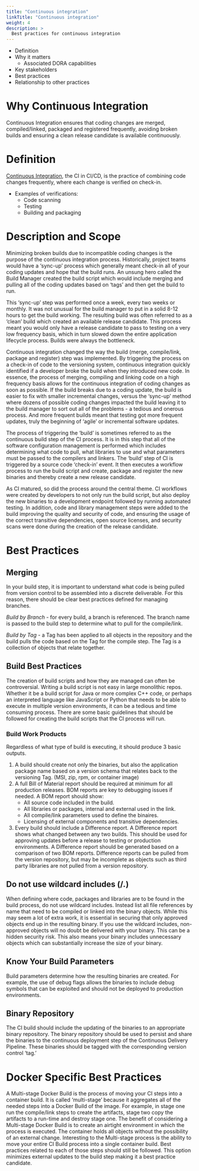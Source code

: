 ```yaml
---
title: "Continuous integration"
linkTitle: "Continuous integration"
weight: 4
description: >
  Best practices for continuous integration
---
```


- Definition
- Why it matters
  - Associated DORA capabilities
- Key stakeholders
- Best practices
- Relationship to other practices


# Why Continuous Integration

Continuous Integration ensures that coding changes are merged, compiled/linked, packaged and registered frequently, avoiding broken builds and ensuring a clean release candidate is available continuously. 


# Definition
[Continuous Integration](https://github.com/cdfoundation/glossary/blob/main/definitions.md#continuous-integration), the CI in CI/CD, is the practice of combining code changes frequently, where each change is verified on check-in.

- Examples of verifications:
  - Code scanning
  - Testing
  - Building and packaging


# Description and Scope
Minimizing broken builds due to incompatible coding changes is the purpose of the continuous integration process. Historically, project teams would have a ‘sync-up’ process which generally meant check-in all of your coding updates and hope that the build runs. An unsung hero called the Build Manager created the build script which would include merging and pulling all of the coding updates based on ‘tags’ and then get the build to run. 

This ‘sync-up’ step was performed once a week, every two weeks or monthly. It was not unusual for the build manager to put in a solid 8-12 hours to get the build working. The resulting build was often referred to as a ‘clean’ build which created an available release candidate. This process meant you would only have a release candidate to pass to testing on a very low frequency basis, which in turn slowed down the entire application lifecycle process. Builds were always the bottleneck. 

Continuous integration changed the way the build (merge, compile/link, package and register) step was implemented. By triggering the process on a check-in of code to the versioning system, continuous integration quickly identified if a developer broke the build when they introduced new code. In essence, the process of merging, compiling and linking code on a high frequency basis allows for the continuous integration of coding changes as soon as possible. If the build breaks due to a coding update, the build is easier to fix with smaller incremental changes, versus the ‘sync-up’ method where dozens of possible coding changes impacted the build leaving it to the build manager to sort out all of the problems - a tedious and onerous process. And more frequent builds meant that testing got more frequent updates, truly the beginning of ‘agile’ or incremental software updates. 

The process of triggering the ‘build’ is sometimes referred to as the continuous build step of the CI process. It is in this step that all of the software configuration management is performed which includes determining what code to pull, what libraries to use and what parameters must be passed to the compilers and linkers.  The ‘build’ step of CI is triggered by a source code ‘check-in’ event.  It then executes a workflow process to run the build script and create, package and register the new binaries and thereby create a new release candidate. 

As CI matured, so did the process around the central theme. CI workflows were created by developers to not only run the build script, but also deploy the new binaries to a development endpoint followed by running automated testing. In addition, code and library management steps were added to the build improving the quality and security of code, and ensuring the usage of the correct transitive dependencies, open source licenses, and security scans were done during the creation of the release candidate.   


# Best Practices
## Merging
In your build step, it is important to understand what code is being pulled from version control to be assembled into a discrete deliverable. For this reason, there should be clear best practices defined for managing branches. 

*Build by Branch* - for every build, a branch is referenced. The branch name is passed to the build step to determine what to pull for the compile/link. 

*Build by Tag* - a Tag has been applied to all objects in the repository and the build pulls the code based on the Tag for the compile step. The Tag is a collection of objects that relate together. 

## Build Best Practices
The creation of build scripts and how they are managed can often be controversial. Writing a build script is not easy in large monolithic repos. Whether it be a build script for Java or more complex C++ code, or perhaps an interpreted language like JavaScript or Python that needs to be able to execute in multiple version environments, it can be a tedious and time consuming process. There are some basic guidelines that should be followed for creating the build scripts that the CI process will run.

### Build Work Products
Regardless of what type of build is executing, it should produce 3 basic outputs.
1. A build should create not only the binaries, but also the application package name based on a version schema that relates back to the versioning Tag. (MSI, zip, rpm, or container image)
2. A full Bill of Material report should be required at minimum for all production releases. BOM reports are key to debugging issues if needed. A BOM report should show:
    - All source code included in the build.
    - All libraries or packages, internal and external used in the link.
    - All compile/link parameters used to define the binaires.
    - Licensing of external components and transitive dependencies. 
3. Every build should include a Difference report. A Difference report shows what changed between any two builds. This should be used for approving updates before a release to testing or production environments. A Difference report should be generated based on a comparison of two BOM reports. Difference reports can be pulled from the version repository, but may be incomplete as objects such as third party libraries are not pulled from a version repository. 
## Do not use wildcard includes (/*.*)
When defining where code, packages and libraries are to be found in the build process, do not use wildcard includes. Instead list all file references by name that need to be compiled or linked into the binary objects. While this may seem a lot of extra work, it is essential in securing that only approved objects end up in the resulting binary. If you use the wildcard includes, non-approved objects will no doubt be delivered with your binary. This can be a hidden security risk. This also means your binary includes unnecessary objects which can substantially increase the size of your binary. 

## Know Your Build Parameters
Build parameters determine how the resulting binaries are created. For example, the use of debug flags allows the binaries to include debug symbols that can be exploited and should not be deployed to production environments. 

## Binary Repository
The CI build should include the updating of the binaries to an appropriate binary repository. The binary repository should be used to persist and share the binaries to the continuous deployment step of the Continuous Delivery Pipeline. These binaries should be tagged with the corresponding version control ‘tag.’  

# Docker Specific Best Practices
A Multi-stage Docker Build is the process of moving your CI steps into a container build. It is called ‘multi-stage’ because it aggregates all of the needed steps into a Docker Build of the image. For example, in stage one run the compile/link steps to create the artifacts, stage two copy the artifacts to a run-time and destroy stage one. The benefit of considering a Multi-stage Docker Build is to create an airtight environment in which the process is executed. The container holds all objects without the possibility of an external change. Interesting to the Multi-stage process is the ability to move your entire CI Build process into a single container build. Best practices related to each of those steps should still be followed. This option minimizes external updates to the build step making it a best practice candidate. 
